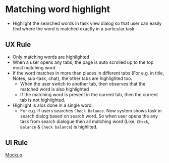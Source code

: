 # Matching word highlight
- Highlight the searched words in task view dialog so that user can easily find where the word is matched exactly in a particular task

## UX Rule

- Only matching words are highlighted
- When a user opens any tabs, the page is auto scrolled up to the top most matching word.
- If the word matches in more than places in different tabs (For e.g. in title, Notes, sub-task, chat), the other tabs are highlighted too.
    - When the user switch to another tab, then observes that the matched word is also highlighted
    - If the matching word is present in the current tab, then the current tab is not highlighted.
- Highlight is alos done in a single word. 
    - For e.g. If users searches `Check Balance`. Now system shows task in search dialog based on search word. So when user opens the any task from search dialogue then all matching word (Like, `Check`, `Balance` & `Check balance`) is highlited.


## UI Rule

[Mockup](https://drive.google.com/drive/u/0/folders/1BnkCAj6acCSOdI_eKlpaTBGpXy_NkHFk)